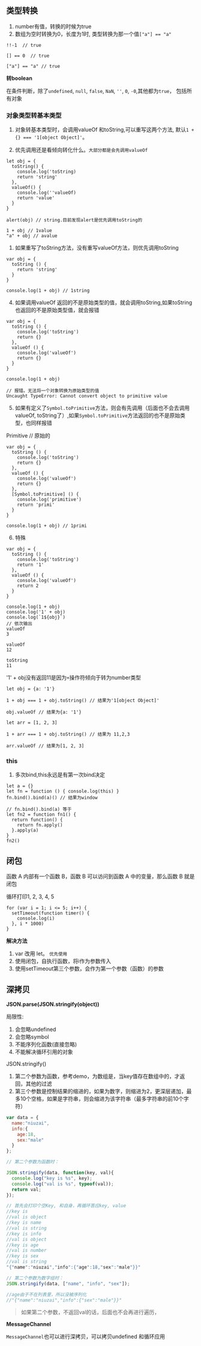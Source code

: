 ## 类型转换

1. number有值，转换的时候为true
2. 数组为空时转换为0，长度为1时, 类型转换为那一个值`["a"] == "a"`
```
!!-1  // true

[] == 0  // true

["a"] == "a" // true
```

**转boolean**

在条件判断，除了`undefined`, `null`, `false`, `NaN`, `''`, `0`, `-0`,其他都为`true`， 包括所有对象

### 对象类型转基本类型

1. 对象转基本类型时，会调用valueOf 和toString,可以重写这两个方法, 默认`1 + {} === '1[object Object]'`。

2. 优先调用还是看倾向转化什么。`大部分都是会先调用valueOf`
```
let obj = {
  toString() {
    console.log('toString)
    return 'string'
  },
  valueOf() {
    console.log(''valueOf)
    return 'value'
  }
}

alert(obj) // string.目前发现alert是优先调用toString的

1 + obj // 1value
"a" + obj // avalue
```
1. 如果重写了toString方法，没有重写valueOf方法，则优先调用toString
```
var obj = {
  toString () {
    return 'string'
  }
}

console.log(1 + obj) // 1string
```

4. 如果调用valueOf 返回的不是原始类型的值，就会调用toString,如果toString也返回的不是原始类型值，就会报错
```
var obj = {
  toString () {
    console.log('toString')
    return {}
  },
  valueOf () {
    console.log('valueOf')
    return {}
  }
}

console.log(1 + obj)

// 报错。无法将一个对象转换为原始类型的值
Uncaught TypeError: Cannot convert object to primitive value
```

5. 如果有定义了`Symbol.toPrimitive`方法，则会有先调用（后面也不会去调用valueOf, toString了）,如果`Symbol.toPrimitive`方法返回的也不是原始类型，也同样报错

Primitive // 原始的
```
var obj = {
  toString () {
    console.log('toString')
    return {}
  },
  valueOf () {
    console.log('valueOf')
    return {}
  },
  [Symbol.toPrimitive] () {
    console.log('primitive')
    return 'primi'
  }
}

console.log(1 + obj) // 1primi
```

6. 特殊

```
var obj = {
  toString () {
    console.log('toString')
    return '1'
  },
  valueOf () {
    console.log('valueOf')
    return 2
  }
}

console.log(1 + obj)
console.log('1' + obj)
console.log(`1${obj}`)
// 依次输出
valueOf
3

valueOf
12

toString
11
```

'1' + obj没有返回11是因为`+`操作符倾向于转为number类型

```
let obj = {a: '1'}

1 + obj === 1 + obj.toString() // 结果为'1[object Object]'

obj.valueOf // 结果为{a: '1'}

let arr = [1, 2, 3]

1 + arr === 1 + obj.toString() // 结果为 11,2,3

arr.valueOf // 结果为[1, 2, 3]
```

### this

1. 多次bind,this永远是有第一次bind决定
```
let a = {}
let fn = function () { console.log(this) }
fn.bind().bind(a)() // 结果为window
```

```
// fn.bind().bind(a) 等于
let fn2 = function fn1() {
  return function() {
    return fn.apply()
  }.apply(a)
}
fn2()
```

## 闭包

函数 A 内部有一个函数 B，函数 B 可以访问到函数 A 中的变量，那么函数 B 就是闭包

循环打印1, 2, 3, 4, 5
```
for (var i = 1; i <= 5; i++) {
  setTimeout(function timer() {
    console.log(i)
  }, i * 1000)
}
```
**解决方法**
1. var 改用 let。 `优先使用`
2. 使用闭包，自执行函数，将i作为参数传入
3. 使用setTimeout第三个参数，会作为第一个参数（函数）的参数

## 深拷贝

**JSON.parse(JSON.stringify(object))**

局限性:

  1. 会忽略undefined
  2. 会忽略symbol
  3. 不能序列化函数(直接忽略)
  4. 不能解决循环引用的对象

JSON.stringify()

1. 第二个参数为函数，参考demo，为数组是，当key值存在数组中的，才返回，其他的过滤
2. 第三个参数是控制结果的缩进的，如果为数字，则缩进为2，更深层递加，最多10个空格，如果是字符串，则会缩进为该字符串（最多字符串的前10个字符）
```js
var data = {
  name:"niuzai",
  info:{
    age:18,
    sex:"male"
  }
};

// 第二个参数为函数时：

JSON.stringify(data, function(key, val){
  console.log("key is %s", key);
  console.log("val is %s", typeof(val));
  return val;
});

// 首先会打印个空Key, 和自身，再循环答应key, value
//key is
//val is object
//key is name
//val is string
//key is info
//val is object
//key is age
//val is number
//key is sex
//val is string
"{"name":"niuzai","info":{"age":18,"sex":"male"}}"

// 第二个参数为数字组时：
JSON.stringify(data, ["name", "info", "sex"]);

//age由于不在列表里，所以没被序列化
//"{"name":"niuzai","info":{"sex":"male"}}"
```
> 如果第二个参数，不返回val的话，后面也不会再进行遍历，

**MessageChannel**

`MessageChannel`也可以进行深拷贝，可以拷贝undefined 和循环应用
